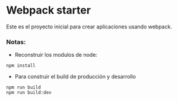 
# Webpack starter

Este es el proyecto inicial para crear aplicaciones usando webpack.

### Notas:

- Reconstruir los modulos de node:
```
npm install
```

- Para construir el build de producción y desarrollo
```
npm run build
npm run build:dev
```

